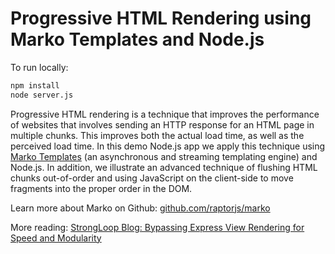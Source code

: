 Progressive HTML Rendering using Marko Templates and Node.js
===========================

To run locally:

```bash
npm install
node server.js
```

Progressive HTML rendering is a technique that improves the performance of websites that involves sending an HTTP response for an HTML page in multiple chunks. This improves both the actual load time, as well as the perceived load time. In this demo Node.js app we apply this technique using [Marko Templates](https://github.com/raptorjs/marko) (an asynchronous and streaming templating engine) and Node.js. In addition, we illustrate an advanced technique of flushing HTML chunks out-of-order and using JavaScript on the client-side to move fragments into the proper order in the DOM. 

Learn more about Marko on Github: 
[github.com/raptorjs/marko](https://github.com/raptorjs/marko)

More reading:
[StrongLoop Blog: Bypassing Express View Rendering for Speed and Modularity](http://strongloop.com/strongblog/bypassing-express-view-rendering-for-speed-and-modularity/)
